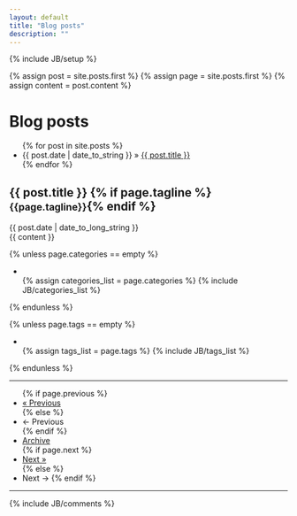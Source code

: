 ```yaml
---
layout: default
title: "Blog posts"
description: ""
---
```

{% include JB/setup %}

{% assign post = site.posts.first %}
{% assign page = site.posts.first %}
{% assign content = post.content %}

<div class="page-header">
  <h1>Blog posts</h1>
</div>
<div class="col-xs-4 pagination-centered">
  <ul class="posts">
    {% for post in site.posts %}
    <li><span>{{ post.date | date_to_string }}</span> &raquo; <a href="{{ BASE_PATH }}{{ post.url }}">{{ post.title }}</a></li>
    {% endfor %}
  </ul>
  </div>

<div class="col-xs-8">
  <h2>{{ post.title }} {% if page.tagline %}<small>{{page.tagline}}</small>{% endif %}</h2>
  <div class="date">
    <span>{{ post.date | date_to_long_string }}</span>
  </div>
  <div class="content">
    {{ content }}
  </div>
  
  {% unless page.categories == empty %}
  <ul class="tag_box inline">
    <li><i class="glyphicon glyphicon-open"></i></li>
    {% assign categories_list = page.categories %}
    {% include JB/categories_list %}
  </ul>
  {% endunless %}  
  
  {% unless page.tags == empty %}
  <ul class="tag_box inline">
    <li><i class="glyphicon glyphicon-tags"></i></li>
    {% assign tags_list = page.tags %}
    {% include JB/tags_list %}
  </ul>
  {% endunless %}  
  
  <hr>
    <ul class="pagination">
      {% if page.previous %}
      <li class="prev"><a href="{{ BASE_PATH }}{{ page.previous.url }}" title="{{ page.previous.title }}">&laquo; Previous</a></li>
      {% else %}
      <li class="prev disabled"><a>&larr; Previous</a></li>
      {% endif %}
      <li><a href="{{ BASE_PATH }}{{ site.JB.archive_path }}">Archive</a></li>
      {% if page.next %}
      <li class="next"><a href="{{ BASE_PATH }}{{ page.next.url }}" title="{{ page.next.title }}">Next &raquo;</a></li>
      {% else %}
      <li class="next disabled"><a>Next &rarr;</a>
        {% endif %}
    </ul>
    <hr>
    {% include JB/comments %}
</div>


